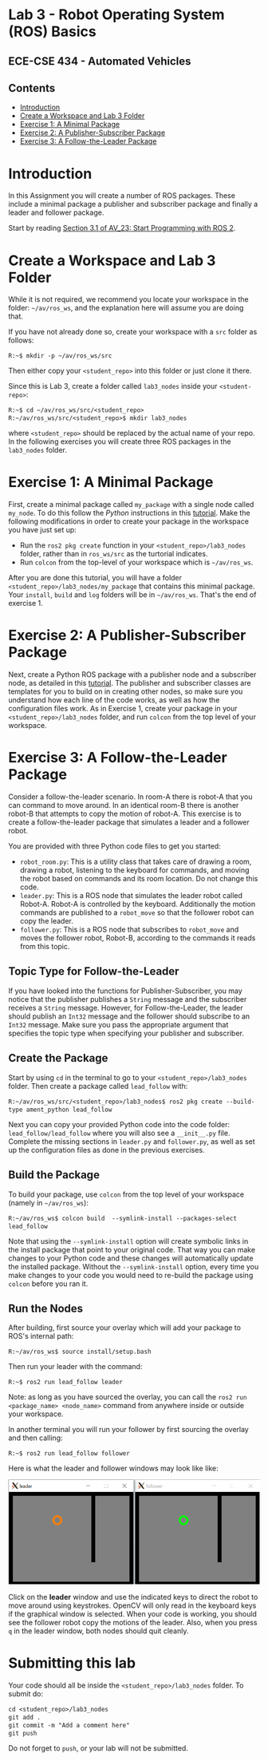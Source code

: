 # Lab 3 - Robot Operating System (ROS) Basics
## ECE-CSE 434 - Automated Vehicles
## Contents
* [Introduction](#Introduction)
* [Create a Workspace and Lab 3 Folder](#create-a-workspace-and-lab-3-folder)
* [Exercise 1: A Minimal Package](#exercise-1-a-minimal-package)
* [Exercise 2: A Publisher-Subscriber Package](#exercise-2-a-publisher-subscriber-package)
* [Exercise 3: A Follow-the-Leader Package](#exercise-3-a-follow-the-leader-package)

# Introduction
In this Assignment you will create a number of ROS packages.  These include a minimal package a publisher and subscriber package and finally a leader and follower package.  

Start by reading [Section 3.1 of AV_23: Start Programming with ROS 2](https://gitlab.msu.edu/av/av_23#3-ros-notes).


# Create a Workspace and Lab 3 Folder
While it is not required, we recommend you locate your workspace in the folder: `~/av/ros_ws`, and the explanation here will assume you are doing that.  

If you have not already done so, create your workspace with a `src` folder as follows: 
```
R:~$ mkdir -p ~/av/ros_ws/src
```
Then either copy your `<student_repo>` into this folder or just clone it there.

Since this is Lab 3, create a folder called `lab3_nodes` inside your `<student-repo>`:
```
R:~$ cd ~/av/ros_ws/src/<student_repo>
R:~/av/ros_ws/src/<student_repo>$ mkdir lab3_nodes
```
where `<student_repo>` should be replaced by the actual name of your repo.  In the following exercises you will create three ROS packages in the `lab3_nodes` folder.

# Exercise 1: A Minimal Package

First, create a minimal package called `my_package` with a single node called `my_node`.  To do this follow the *Python* instructions in this [tutorial](https://docs.ros.org/en/humble/Tutorials/Beginner-Client-Libraries/Creating-Your-First-ROS2-Package.html). Make the following modifications in order to create your package in the workspace you have just set up:
* Run the `ros2 pkg create` function in your `<student_repo>/lab3_nodes` folder, rather than in `ros_ws/src` as the turtorial indicates.
* Run `colcon` from the top-level of your workspace which is `~/av/ros_ws`.

After you are done this tutorial, you will have a folder `<student_repo>/lab3_nodes/my_package` that contains this minimal package.  Your `install`, `build` and `log` folders will be in `~/av/ros_ws`.  That's the end of exercise 1.

# Exercise 2: A Publisher-Subscriber Package

Next, create a Python ROS package with a publisher node and a subscriber node, as detailed in this [tutorial](https://docs.ros.org/en/humble/Tutorials/Beginner-Client-Libraries/Writing-A-Simple-Py-Publisher-And-Subscriber.html).  The publisher and subscriber classes are templates for you to build on in creating other nodes, so make sure you understand how each line of the code works, as well as how the configuration files work.  As in Exercise 1, create your package in your `<student_repo>/lab3_nodes` folder, and run `colcon` from the top level of your workspace.  

# Exercise 3: A Follow-the-Leader Package

Consider a follow-the-leader scenario.   In room-A there is robot-A that you can command to move around.  In an identical room-B there is another robot-B that attempts to copy the motion of robot-A.  This exercise is to create a follow-the-leader package that simulates a leader and a follower robot.  

You are provided with three Python code files to get you started:
 * `robot_room.py`: This is a utility class that takes care of drawing a room, drawing a robot, listening to the keyboard for commands, and moving the robot based on commands and its room location.  Do not change this code.
 * `leader.py`: This is a ROS node that simulates the leader robot called Robot-A.  Robot-A is controlled by the keyboard.  Additionally the motion commands are published to a `robot_move` so that the follower robot can copy the leader. 
 * `follower.py`: This is a ROS node that subscribes to `robot_move` and moves the follower robot, Robot-B, according to the commands it reads from this topic.

## Topic Type for Follow-the-Leader

If you have looked into the functions for Publisher-Subscriber, you may notice that the publisher publishes a `String` message and the subscriber receives a `String` message.
However, for Follow-the-Leader, the leader should publish an `Int32` message and the follower should subscribe to an `Int32` message.
Make sure you pass the appropriate argument that specifies the topic type when specifying your publisher and subscriber.

## Create the Package
Start by using `cd` in the terminal to go to your `<student_repo>/lab3_nodes` folder.  Then create a package called `lead_follow` with:
```
R:~/av/ros_ws/src/<student_repo>/lab3_nodes$ ros2 pkg create --build-type ament_python lead_follow 
```
Next you can copy your provided Python code into the code folder: `lead_follow/lead_follow` where you will also see a `__init__.py` file.  Complete the missing sections in `leader.py` and `follower.py`, as well as set up the configuration files as done in the previous exercises.  

## Build the Package
To build your package, use `colcon` from the top level of your workspace (namely in `~/av/ros_ws`):
```
R:~/av/ros_ws$ colcon build  --symlink-install --packages-select lead_follow
```
Note that using the `--symlink-install` option will create symbolic links in the install package that point to your original code.  That way you can make changes to your Python code and these changes will automatically update the installed package.  Without the `--symlink-install` option, every time you make changes to your code you would need to re-build the package using `colcon` before you ran it.

## Run the Nodes

After building, first source your overlay which will add your package to ROS's internal path:  
```
R:~/av/ros_ws$ source install/setup.bash
```
Then run your leader with the command:
```
R:~$ ros2 run lead_follow leader
```
Note: as long as you have sourced the overlay, you can call the `ros2 run <package_name> <node_name>` command from anywhere inside or outside your workspace. 

In another terminal you will run your follower by first sourcing the overlay and then calling:
```
R:~$ ros2 run lead_follow follower
```

Here is what the leader and follower windows may look like like:

![Leader-follower](.Images/leaderFollower.png)

Click on the **leader** window and use the indicated keys to direct the robot to move around using keystrokes.  OpenCV will only read in the keyboard keys if the graphical window is selected.  When your code is working, you should see the follower robot copy the motions of the leader.  Also, when you press `q` in the leader window, both nodes should quit cleanly.

# Submitting this lab
Your code should all be inside the `<student_repo>/lab3_nodes` folder.  To submit do:
```
cd <student_repo>/lab3_nodes
git add .
git commit -m "Add a comment here"
git push
```
Do not forget to `push`, or your lab will not be submitted.


